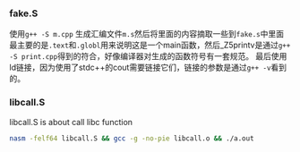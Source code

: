 ### fake.S
使用`g++ -S m.cpp` 生成汇编文件`m.s`然后将里面的内容摘取一些到`fake.s`中里面最主要的是`.text`和`.globl`用来说明这是一个main函数，然后_Z5printv是通过`g++ -S print.cpp`得到的符合，好像编译器对生成的函数符号有一套规范。
最后使用ld链接，因为使用了stdc++的cout需要链接它们，链接的参数是通过`g++ -v`看到的。

### libcall.S
libcall.S is about call libc function
```bash
nasm -felf64 libcall.S && gcc -g -no-pie libcall.o && ./a.out 
```